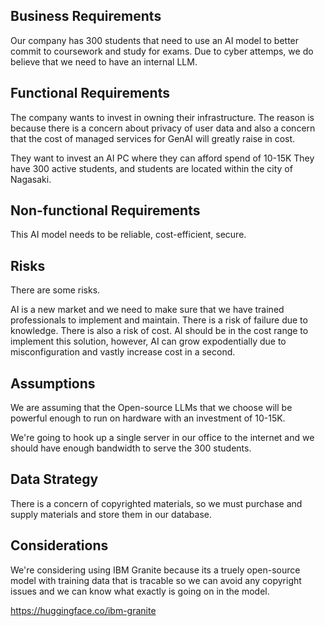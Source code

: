 ## Business Requirements

Our company has 300 students that need to use an AI model to better commit to coursework and study for exams. Due to cyber attemps, we do believe that we need to have an internal LLM.

## Functional Requirements

The company wants to invest in owning their infrastructure.
The reason is because there is a concern about privacy of user data and also a concern that the cost of managed services for GenAI will greatly raise in cost. 

They want to invest an AI PC where they can afford spend of 10-15K
They have 300 active students, and students are located within the city of Nagasaki.

## Non-functional Requirements

This AI model needs to be reliable, cost-efficient, secure.

## Risks

There are some risks. 

AI is a new market and we need to make sure that we have trained professionals to implement and maintain. There is a risk of failure due to knowledge.
There is also a risk of cost. AI should be in the cost range to implement this solution, however, AI can grow expodentially due to misconfiguration and vastly increase cost in a second. 

## Assumptions 

We are assuming that the Open-source LLMs that we choose will be powerful enough to run on hardware with an investment of 10-15K.

We're going to hook up a single server in our office to the internet and we should have enough bandwidth to serve the 300 students.

## Data Strategy 

There is a concern of copyrighted materials, so we must purchase and supply materials and store them in our database. 

## Considerations

We're considering using IBM Granite because its a truely open-source model with training data that is tracable so we can avoid any copyright issues and we can know what exactly is going on in the model. 

https://huggingface.co/ibm-granite

